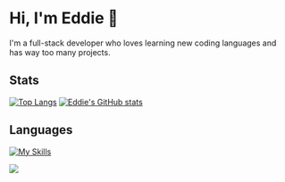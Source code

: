# Hi, I'm Eddie 👋
I'm a full-stack developer who loves learning new coding languages and has way too many projects.

## Stats
[![Top Langs](https://github-readme-stats.vercel.app/api/top-langs/?username=b-edd&theme=radical&align=left&layout=donut)](https://github.com/b-edd/github-readme-stats)
[![Eddie's GitHub stats](https://github-readme-stats.vercel.app/api?username=b-edd&theme=radical&rank_icon=github)](https://github.com/b-edd/github-readme-stats)

## Languages
[![My Skills](https://skillicons.dev/icons?i=python,flask,cs,html,css,js)](https://skillicons.dev)

![](https://komarev.com/ghpvc/?username=b-edd)

<!--
**B-Edd/B-Edd** is a ✨ _special_ ✨ repository because its `README.md` (this file) appears on your GitHub profile.

Here are some ideas to get you started:

- 🔭 I’m currently working on ...
- 🌱 I’m currently learning ...
- 👯 I’m looking to collaborate on ...
- 🤔 I’m looking for help with ...
- 💬 Ask me about ...
- 📫 How to reach me: ...
- 😄 Pronouns: ...
- ⚡ Fun fact: ...
-->
